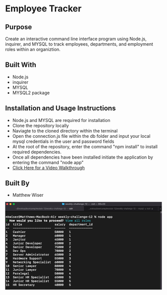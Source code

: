 # Employee Tracker

## Purpose
Create an interactive command line interface program using Node.js, inquirer, and MYSQL to track employees, departments, and employment roles within an organiztion.

## Built With
* Node.js
* inquirer
* MYSQL
* MYSQL2 package

## Installation and Usage Instructions
* Node.js and MYSQL are required for installation
* Clone the repository locally
* Naviagte to the cloned directory within the terminal
* Open the connection.js file within the db folder and input your local mysql credentials in the user and password fields
* At the root of the repository, enter the command "npm install" to install required dependencies.
* Once all dependencies have been installed initiate the application by entering the command "node app"
* [Click Here for a Video Walkthrough](https://www.youtube.com/watch?v=uJL1yKXiNDE)


## Built By
* Matthew Wiser

![Screenshot](/img/screenshot.png)
